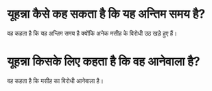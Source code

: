 # यूहन्ना कैसे कह सकता है कि यह अन्तिम समय है?
वह कहता है कि यह अन्तिम समय है क्योंकि अनेक मसीह के विरोधी उठ खड़े हुए हैं।
# यूहन्ना किसके लिए कहता है कि वह आनेवाला है?
वह कहता है कि मसीह का विरोधी आनेवाला है।